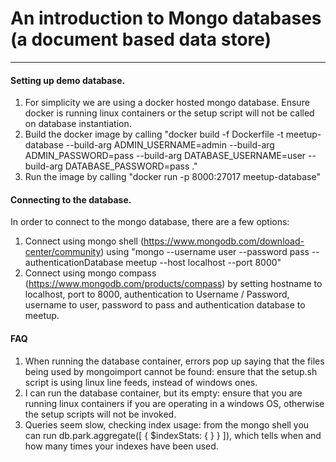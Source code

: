 # An introduction to Mongo databases (a document based data store)
----

#### Setting up demo database.
1. For simplicity we are using a docker hosted mongo database. Ensure docker is running linux containers or the setup script will not be called on database instantiation.
2. Build the docker image by calling "docker build -f Dockerfile -t meetup-database --build-arg ADMIN_USERNAME=admin --build-arg ADMIN_PASSWORD=pass --build-arg DATABASE_USERNAME=user --build-arg DATABASE_PASSWORD=pass ."
3. Run the image by calling "docker run -p 8000:27017 meetup-database"

#### Connecting to the database.
In order to connect to the mongo database, there are a few options:
1. Connect using mongo shell (https://www.mongodb.com/download-center/community) using "mongo --username user --password pass --authenticationDatabase meetup --host localhost --port 8000"
2. Connect using mongo compass (https://www.mongodb.com/products/compass) by setting hostname to localhost, port to 8000, authentication to Username / Password, username to user, password to pass and authentication database to meetup.

#### FAQ
1. When running the database container, errors pop up saying that the files being used by mongoimport cannot be found: ensure that the setup.sh script is using linux line feeds, instead of windows ones.
2. I can run the database container, but its empty: ensure that you are running linux containers if you are operating in a windows OS, otherwise the setup scripts will not be invoked.
3. Queries seem slow, checking index usage: from the mongo shell you can run db.park.aggregate([ { $indexStats: { } } ]), which tells when and how many times your indexes have been used.